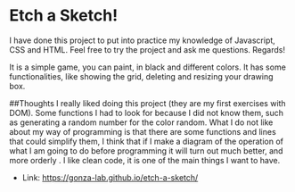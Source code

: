 # Etch a Sketch!
I have done this project to put into practice my knowledge of Javascript, CSS and HTML. Feel free to try the project and ask me questions. Regards!

It is a simple game, you can paint, in black and different colors. It has some functionalities, like showing the grid, deleting and resizing your drawing box.

##Thoughts
I really liked doing this project (they are my first exercises with DOM). Some functions I had to look for because I did not know them, such as generating a random number for the color random. What I do not like about my way of programming is that there are some functions and lines that could simplify them, I think that if I make a diagram of the operation of what I am going to do before programming it will turn out much better, and more orderly . I like clean code, it is one of the main things I want to have.

- Link: https://gonza-lab.github.io/etch-a-sketch/
